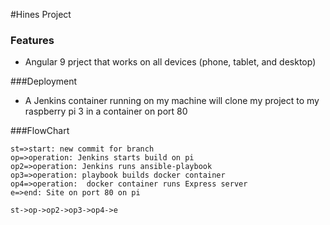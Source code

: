 #Hines Project
### Features

- Angular 9 prject that works on all devices (phone, tablet, and desktop)

###Deployment
- A Jenkins container running on my machine will clone my project to my raspberry pi 3 in a container on port 80

###FlowChart

```flow
st=>start: new commit for branch
op=>operation: Jenkins starts build on pi
op2=>operation: Jenkins runs ansible-playbook
op3=>operation: playbook builds docker container
op4=>operation:  docker container runs Express server
e=>end: Site on port 80 on pi

st->op->op2->op3->op4->e

```